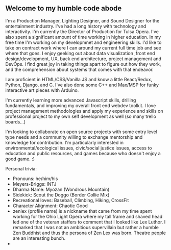 ## Welcome to my humble code abode

I'm a Production Manager, Lighting Designer, and Sound Designer for the entertainment industry. I've had a long history with technology and interactivity. I'm currently the Director of Production for Tulsa Opera. I've also spent a significant amount of time working in higher education. In my free time I'm working on my developmnet and engineering skills. I'd like to take on contract work where I can around my current full time job and see where that goes. I enjoy geeking out about data visualization ,front end design/development, UX, back end architecture, project management and DevOps. I find great joy in taking things apart to figure out how they work, and the comprehension about systems that comes with that endeavor. 

I am proficient in HTML/CSS/Vanilla JS and know a little React/Redux, Python, Django, and C. I've also done some C++ and Max/MSP for funky interactive art pieces with Arduino. 

I'm currently learning more advanced Javascript skills, drilling fundamentals, and improving my overall front end webdev toolkit. 
I love project management methodologies and apply my experience and skills on professional project to my own self development as well (so many trello boards...)

I'm looking to collaborate on open source projects with some entry level type needs and a community willing to exchange mentorship and knowledge for contribution. 
I'm particularly interested in environmental/ecological issues, civic/social justice issues, access to education and public resources, and games because who doesn't enjoy a good game. :)

Personal trivia:
- Pronouns: he/him/his
- Meyers-Briggs: INTJ
- Dharma Name: Myozan (Wondrous Mountain)
- Sidekick: Scout the Doggo (Border Collie Mix)
- Recreational loves: Baseball, Climbing, Hiking, CrossFit
- Character Alignment: Chaotic Good
- zenlex (profile name) is a nickname that came from my time spent working for the Ohio Light Opera where my tall frame and shaved head led one of the veteran staffers to comment that I looked like Lex Luthor. I remarked that I was not an ambitious supervillain but rather a humble Zen Buddhist and thus the persona of Zen Lex was born. Theatre people are an interesting bunch. 
- 


